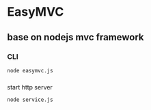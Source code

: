# EasyMVC
base on nodejs mvc framework
---

### CLI
```
node easymvc.js
```

###
start http server
```
node service.js
```
